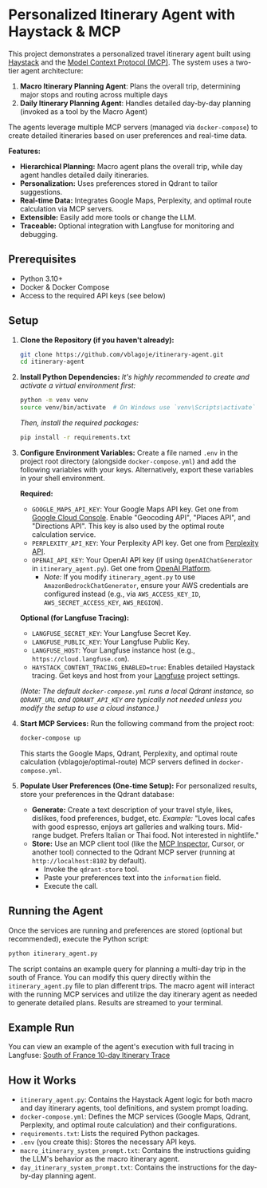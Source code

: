 # Personalized Itinerary Agent with Haystack & MCP

This project demonstrates a personalized travel itinerary agent built using [Haystack](https://haystack.deepset.ai/) and the [Model Context Protocol (MCP)](https://modelcontextprotocol.com/). The system uses a two-tier agent architecture:

1. **Macro Itinerary Planning Agent**: Plans the overall trip, determining major stops and routing across multiple days
2. **Daily Itinerary Planning Agent**: Handles detailed day-by-day planning (invoked as a tool by the Macro Agent)

The agents leverage multiple MCP servers (managed via `docker-compose`) to create detailed itineraries based on user preferences and real-time data.

**Features:**

*   **Hierarchical Planning:** Macro agent plans the overall trip, while day agent handles detailed daily itineraries.
*   **Personalization:** Uses preferences stored in Qdrant to tailor suggestions.
*   **Real-time Data:** Integrates Google Maps, Perplexity, and optimal route calculation via MCP servers.
*   **Extensible:** Easily add more tools or change the LLM.
*   **Traceable:** Optional integration with Langfuse for monitoring and debugging.

## Prerequisites

*   Python 3.10+
*   Docker & Docker Compose
*   Access to the required API keys (see below)

## Setup

1.  **Clone the Repository (if you haven't already):**
    ```bash
    git clone https://github.com/vblagoje/itinerary-agent.git
    cd itinerary-agent
    ```

2.  **Install Python Dependencies:**
    *It's highly recommended to create and activate a virtual environment first:* 
    ```bash
    python -m venv venv
    source venv/bin/activate  # On Windows use `venv\Scripts\activate`
    ```
    *Then, install the required packages:*
    ```bash
    pip install -r requirements.txt
    ```

3.  **Configure Environment Variables:**
    Create a file named `.env` in the project root directory (alongside `docker-compose.yml`) and add the following variables with your keys. Alternatively, export these variables in your shell environment.

    **Required:**
    *   `GOOGLE_MAPS_API_KEY`: Your Google Maps API key. Get one from [Google Cloud Console](https://console.cloud.google.com/google/maps-apis/overview). Enable "Geocoding API", "Places API", and "Directions API". This key is also used by the optimal route calculation service.
    *   `PERPLEXITY_API_KEY`: Your Perplexity API key. Get one from [Perplexity API](https://docs.perplexity.ai/).
    *   `OPENAI_API_KEY`: Your OpenAI API key (if using `OpenAIChatGenerator` in `itinerary_agent.py`). Get one from [OpenAI Platform](https://platform.openai.com/api-keys).
        *   *Note:* If you modify `itinerary_agent.py` to use `AmazonBedrockChatGenerator`, ensure your AWS credentials are configured instead (e.g., via `AWS_ACCESS_KEY_ID`, `AWS_SECRET_ACCESS_KEY`, `AWS_REGION`).

    **Optional (for Langfuse Tracing):**
    *   `LANGFUSE_SECRET_KEY`: Your Langfuse Secret Key.
    *   `LANGFUSE_PUBLIC_KEY`: Your Langfuse Public Key.
    *   `LANGFUSE_HOST`: Your Langfuse instance host (e.g., `https://cloud.langfuse.com`).
    *   `HAYSTACK_CONTENT_TRACING_ENABLED=true`: Enables detailed Haystack tracing.
        Get keys and host from your [Langfuse](https://langfuse.com/) project settings.

    *(Note: The default `docker-compose.yml` runs a local Qdrant instance, so `QDRANT_URL` and `QDRANT_API_KEY` are typically not needed unless you modify the setup to use a cloud instance.)*

4.  **Start MCP Services:**
    Run the following command from the project root:
    ```bash
    docker-compose up
    ```
    This starts the Google Maps, Qdrant, Perplexity, and optimal route calculation (vblagoje/optimal-route) MCP servers defined in `docker-compose.yml`.

5.  **Populate User Preferences (One-time Setup):**
    For personalized results, store your preferences in the Qdrant database:
    *   **Generate:** Create a text description of your travel style, likes, dislikes, food preferences, budget, etc.
        *Example:* "Loves local cafes with good espresso, enjoys art galleries and walking tours. Mid-range budget. Prefers Italian or Thai food. Not interested in nightlife."
    *   **Store:** Use an MCP client tool (like the [MCP Inspector](https://modelcontextprotocol.io/docs/tools/inspector), Cursor, or another tool) connected to the Qdrant MCP server (running at `http://localhost:8102` by default).
        *   Invoke the `qdrant-store` tool.
        *   Paste your preferences text into the `information` field.
        *   Execute the call.

## Running the Agent

Once the services are running and preferences are stored (optional but recommended), execute the Python script:

```bash
python itinerary_agent.py
```

The script contains an example query for planning a multi-day trip in the south of France. You can modify this query directly within the `itinerary_agent.py` file to plan different trips. The macro agent will interact with the running MCP services and utilize the day itinerary agent as needed to generate detailed plans. Results are streamed to your terminal.

## Example Run

You can view an example of the agent's execution with full tracing in Langfuse:
[South of France 10-day Itinerary Trace](https://us.cloud.langfuse.com/project/cm9inpne801ruad07ci8vevid/traces/68546d29-d41b-429f-8c27-ca5ecf273391?timestamp=2025-05-22T08:30:02.403Z&display=timeline)

## How it Works

*   `itinerary_agent.py`: Contains the Haystack Agent logic for both macro and day itinerary agents, tool definitions, and system prompt loading.
*   `docker-compose.yml`: Defines the MCP services (Google Maps, Qdrant, Perplexity, and optimal route calculation) and their configurations.
*   `requirements.txt`: Lists the required Python packages.
*   `.env` (you create this): Stores the necessary API keys.
*   `macro_itinerary_system_prompt.txt`: Contains the instructions guiding the LLM's behavior as the macro itinerary agent.
*   `day_itinerary_system_prompt.txt`: Contains the instructions for the day-by-day planning agent.
